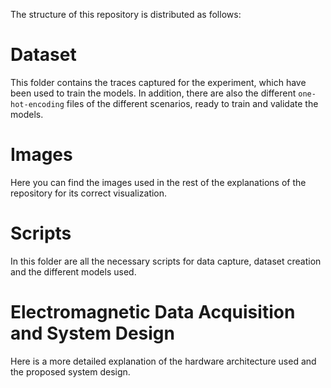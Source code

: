 The structure of this repository is distributed as follows:

# Dataset
This folder contains the traces captured for the experiment, which have been used to train the models.
In addition, there are also the different ```one-hot-encoding``` files of the different scenarios, ready to train and validate the models.

# Images
Here you can find the images used in the rest of the explanations of the repository for its correct visualization.

# Scripts
In this folder are all the necessary scripts for data capture, dataset creation and the different models used.

# Electromagnetic Data Acquisition and System Design
Here is a more detailed explanation of the hardware architecture used and the proposed system design.
